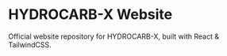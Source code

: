# HYDROCARB-X Website

Official website repository for HYDROCARB-X, built with React & TailwindCSS.
